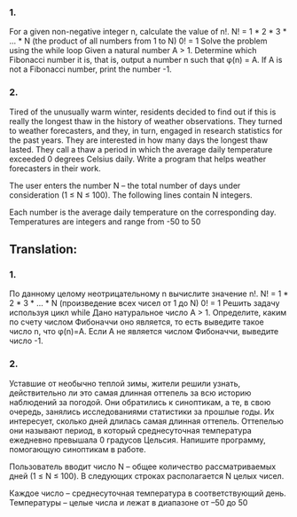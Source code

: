 ### 1. <br>
For a given non-negative integer n, calculate the value of n!. 
N! = 1 * 2 * 3 * ... * N (the product of all numbers from 1 to N) 0! = 1 
Solve the problem using the while loop
Given a natural number A > 1. Determine which Fibonacci number it is,
that is, output a number n such that φ(n) = A.
If A is not a Fibonacci number, print the number -1.

### 2. <br>
Tired of the unusually warm winter, residents decided to find out if this is really the longest thaw
in the history of weather observations. They turned to weather forecasters, and they, in turn, engaged
in research statistics for the past years. They are interested in how many days the longest thaw lasted. 
They call a thaw a period in which the average daily temperature exceeded 0 degrees Celsius daily. 
Write a program that helps weather forecasters in their work.

The user enters the number N – the total number of days under consideration (1 ≤ N ≤ 100). 
The following lines contain N integers.

Each number is the average daily temperature on the corresponding day. 
Temperatures are integers and range from -50 to 50

## Translation:<br>
### 1. <br>
По данному целому неотрицательному n вычислите значение n!. 
N! = 1 * 2 * 3 * … * N (произведение всех чисел от 1 до N) 0! = 1 
Решить задачу используя цикл while
Дано натуральное число A > 1. Определите, каким по счету числом Фибоначчи оно является, 
то есть выведите такое число n, что φ(n)=A. 
Если А не является числом Фибоначчи, выведите число -1.


### 2. <br>
Уставшие от необычно теплой зимы, жители решили узнать, действительно ли это самая длинная оттепель 
за всю историю наблюдений за погодой. Они обратились к синоптикам, а те, в свою очередь, занялись 
исследованиями статистики за прошлые годы. Их интересует, сколько дней длилась самая длинная оттепель. 
Оттепелью они называют период, в который среднесуточная температура ежедневно превышала 0 градусов Цельсия. 
Напишите программу, помогающую синоптикам в работе.

Пользователь вводит число N – общее количество рассматриваемых дней (1 ≤ N ≤ 100). 
В следующих строках располагается N целых чисел.

Каждое число – среднесуточная температура в соответствующий день. 
Температуры – целые числа и лежат в диапазоне от –50 до 50